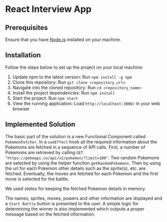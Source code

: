 # React Interview App

## Prerequisites

Ensure that you have [Node.js](https://nodejs.org/en/download/) installed on your machine.

## Installation

Follow the steps below to set up the project on your local machine:

1. Update npm to the latest version: Run `npm install -g npm`
2. Clone this repository: Run `git clone <repository_url>`
3. Navigate into the cloned repository: Run `cd <repository_name>`
4. Install the project dependencies: Run `npm install`
5. Start the project: Run `npm start`
6. View the running application: Load `http://localhost:3000/` in your web browser

## Implemented Solution

The basic part of the solution is a new Functional Component called `PokemonFetcher`. In a `useEffect` hook all the required information about the Pokemons are fetched in a sequence of API calls. First, a number of Pokemons are retrieved by calling `GET "https://pokeapi.co/api/v2/pokemon/?limit=100"`. Two random Pokemons are selected by using the helper function `getRandomPokemons`. Then by using the url for each Pokemon other details such as the sprite(s), etc. are fetched. Eventually, the moves are fetched for each Pokemon and the first move is selected for the battle.

We used _states_ for keeping the fetched Pokemon details in memory.

The names, sprites, moves, powers and other information are displayed and a `Start Battle` button is presented to the user. A simple logic for determining the winner is also implemented which outputs a proper message based on the fetched information.
